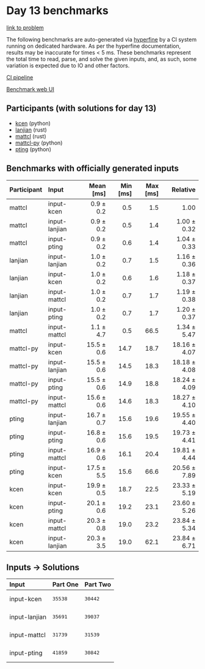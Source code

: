 # Day 13 benchmarks

[link to problem](https://adventofcode.com/2023/day/13)

The following benchmarks are auto-generated via
[hyperfine](https://github.com/sharkdp/hyperfine) by a CI system running on
dedicated hardware. As per the hyperfine documentation, results may be
inaccurate for times < 5 ms. These benchmarks represent the total time to read,
parse, and solve the given inputs, and, as such, some variation is expected due
to IO and other factors.

[CI pipeline](http://ci.papercode.net:8080/teams/main/pipelines/aoc2023)

[Benchmark web UI](https://aoc.ancalagon.black)


## Participants (with solutions for day 13)

- [kcen](https://github.com/kcen/aoc2023) (python)
- [lanjian](https://github.com/lanjian/aoc-2023) (rust)
- [mattcl](https://github.com/mattcl/aoc2023) (rust)
- [mattcl-py](https://github.com/mattcl/aoc2023-py) (python)
- [pting](https://github.com/pting/aoc2023) (python)


## Benchmarks with officially generated inputs

| Participant | Input | Mean [ms] | Min [ms] | Max [ms] | Relative |
|:---|:---|---:|---:|---:|---:|
| mattcl | input-kcen | 0.9 ± 0.2 | 0.5 | 1.5 | 1.00 |
| mattcl | input-lanjian | 0.9 ± 0.2 | 0.5 | 1.4 | 1.00 ± 0.32 |
| mattcl | input-pting | 0.9 ± 0.2 | 0.6 | 1.4 | 1.04 ± 0.33 |
| lanjian | input-lanjian | 1.0 ± 0.2 | 0.7 | 1.5 | 1.16 ± 0.36 |
| lanjian | input-kcen | 1.0 ± 0.2 | 0.6 | 1.6 | 1.18 ± 0.37 |
| lanjian | input-mattcl | 1.0 ± 0.2 | 0.7 | 1.7 | 1.19 ± 0.38 |
| lanjian | input-pting | 1.0 ± 0.2 | 0.7 | 1.7 | 1.20 ± 0.37 |
| mattcl | input-mattcl | 1.1 ± 4.7 | 0.5 | 66.5 | 1.34 ± 5.47 |
| mattcl-py | input-kcen | 15.5 ± 0.6 | 14.7 | 18.7 | 18.16 ± 4.07 |
| mattcl-py | input-lanjian | 15.5 ± 0.6 | 14.5 | 18.3 | 18.18 ± 4.08 |
| mattcl-py | input-pting | 15.5 ± 0.6 | 14.9 | 18.8 | 18.24 ± 4.09 |
| mattcl-py | input-mattcl | 15.6 ± 0.6 | 14.6 | 18.3 | 18.27 ± 4.10 |
| pting | input-lanjian | 16.7 ± 0.7 | 15.6 | 19.6 | 19.55 ± 4.40 |
| pting | input-pting | 16.8 ± 0.6 | 15.6 | 19.5 | 19.73 ± 4.41 |
| pting | input-mattcl | 16.9 ± 0.6 | 16.1 | 20.4 | 19.81 ± 4.44 |
| pting | input-kcen | 17.5 ± 5.5 | 15.6 | 66.6 | 20.56 ± 7.89 |
| kcen | input-kcen | 19.9 ± 0.5 | 18.7 | 22.5 | 23.33 ± 5.19 |
| kcen | input-pting | 20.1 ± 0.6 | 19.2 | 23.1 | 23.60 ± 5.26 |
| kcen | input-mattcl | 20.3 ± 0.8 | 19.0 | 23.2 | 23.84 ± 5.34 |
| kcen | input-lanjian | 20.3 ± 3.5 | 19.0 | 62.1 | 23.84 ± 6.71 |


## Inputs -> Solutions

| Input | Part One | Part Two |
|:---|:---|:---|
|input-kcen|<pre>35538</pre>|<pre>30442</pre>|
|input-lanjian|<pre>35691</pre>|<pre>39037</pre>|
|input-mattcl|<pre>31739</pre>|<pre>31539</pre>|
|input-pting|<pre>41859</pre>|<pre>30842</pre>|